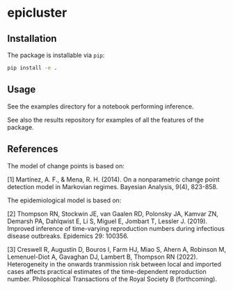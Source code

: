 # epicluster

## Installation

The package is installable via `pip`:

```bash
pip install -e .
```

## Usage

See the examples directory for a notebook performing inference.

See also the results repository for examples of all the features of the package.


## References
The model of change points is based on:

[1]
Martínez, A. F., & Mena, R. H. (2014). On a nonparametric change point detection model in Markovian regimes. Bayesian Analysis, 9(4), 823-858.

The epidemiological model is based on:

[2]
Thompson RN, Stockwin JE, van Gaalen RD, Polonsky JA, Kamvar ZN, Demarsh PA,
Dahlqwist E, Li S, Miguel E, Jombart T, Lessler J. (2019). Improved inference of
time-varying reproduction numbers during infectious disease outbreaks.
Epidemics 29: 100356.

[3]
Creswell R, Augustin D, Bouros I, Farm HJ, Miao S, Ahern A, Robinson M, Lemenuel-Diot A,
Gavaghan DJ, Lambert B, Thompson RN (2022). Heterogeneity in the onwards tranmission risk between local and imported cases affects practical estimates of the time-dependent reproduction number. Philosophical Transactions of the Royal Society B (forthcoming).
